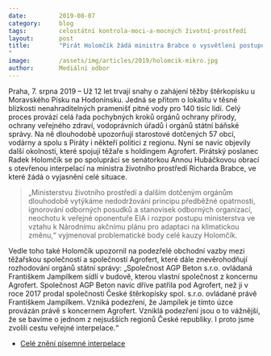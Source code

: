 ```yaml
---
date:         2019-08-07
category:     blog
tags:         celostátní kontrola-moci-a-mocných životní-prostředí
layout:       post
title:        "Pirát Holomčík žádá ministra Brabce o vysvětlení postupu úřadů v případě ohrožení pitné vody pro 140 tisíc lidí
"
image:        /assets/img/articles/2019/holomcik-mikro.jpg
author:       Mediální odbor
---
```



Praha, 7. srpna 2019 – Už 12 let trvají snahy o zahájení těžby štěrkopísku u Moravského Písku na Hodonínsku. Jedná se přitom o lokalitu v těsné blízkosti nenahraditelných pramenišť pitné vody pro 140 tisíc lidí. Celý proces provází celá řada pochybných kroků orgánů ochrany přírody, ochrany veřejného zdraví, vodoprávních úřadů i orgánů státní báňské správy. Na ně dlouhodobě upozorňují starostové dotčených 57 obcí, vodárny a spolu s Piráty i někteří politici z regionu. Nyní se navíc objevily další okolnosti, které spojují těžaře s holdingem Agrofert. Pirátský poslanec Radek Holomčík se po spolupráci se senátorkou Annou Hubáčkovou obrací s otevřenou interpelací na ministra životního prostředí Richarda Brabce, ve které žádá o vyjasnění celé situace.

> „Ministerstvu životního prostředí a dalším dotčeným orgánům dlouhodobě vytýkáme nedodržování principu předběžné opatrnosti, ignorování odborných posudků a stanovisek odborných organizací, neochotu k veřejné oponentuře EIA i rozpor postupu ministerstva ve vztahu k Národnímu akčnímu plánu pro adaptaci na klimatickou změnu,“ vyjmenoval problematické body celé kauzy Holomčík.

Vedle toho také Holomčík upozornil na podezřelé obchodní vazby mezi těžařskou společností a společností Agrofert, které dále znevěrohodňují rozhodování orgánů státní správy: „Společnost AGP Beton s.r.o. ovládaná Františkem Jampílkem sídlí v budově, kterou vlastní společnost z koncernu Agrofert. Společnost AGP Beton navíc dříve patřila pod Agrofert, než ji v roce 2017 prodal společnosti České štěrkopísky spol. s.r.o. ovládané právě Františkem Jampílkem. Vzniká podezření, že Jampílek je tímto úzce provázán právě s koncernem Agrofert. Vzniklá podezření jsou o to vážnější, že se bavíme o jednom z nejsušších regionů České republiky. I proto jsme zvolili cestu veřejné interpelace.“


* [Celé znění písemné interpelace](http://pirati.cz/assets/pdf/interpelace-mzp-sterkopisek.pdf)
